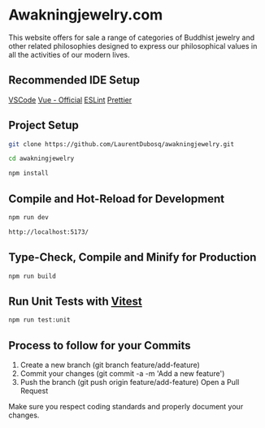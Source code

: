 # Awakningjewelry.com

This website offers for sale a range of categories of Buddhist jewelry and other related philosophies designed to express our philosophical values in all the activities of our modern lives.

## Recommended IDE Setup

[VSCode](https://code.visualstudio.com/)
[Vue - Official](https://marketplace.visualstudio.com/items?itemName=Vue.volar)
[ESLint](https://marketplace.visualstudio.com/items?itemName=dbaeumer.vscode-eslint)
[Prettier](https://marketplace.visualstudio.com/items?itemName=esbenp.prettier-vscode)

## Project Setup

```sh
git clone https://github.com/LaurentDubosq/awakningjewelry.git
```

```sh
cd awakningjewelry
```

```sh
npm install
```

## Compile and Hot-Reload for Development

```sh
npm run dev
```

```sh
http://localhost:5173/
```

## Type-Check, Compile and Minify for Production

```sh
npm run build
```

## Run Unit Tests with [Vitest](https://vitest.dev/)

```sh
npm run test:unit
```

## Process to follow for your Commits

1. Create a new branch (git branch feature/add-feature)
2. Commit your changes (git commit -a -m 'Add a new feature')
3. Push the branch (git push origin feature/add-feature)
   Open a Pull Request

Make sure you respect coding standards and properly document your changes.
